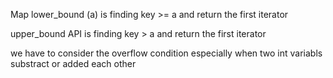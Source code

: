 Map lower_bound (a) is finding key >= a and return the first iterator 

upper_bound API is finding key > a and return the first iterator

we have to consider the overflow condition especially when two int variabls substract or added each other


